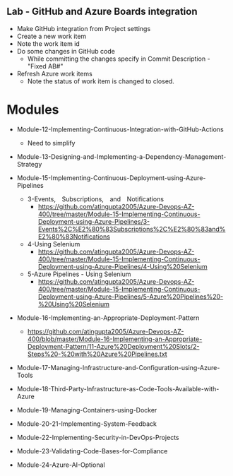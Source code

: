 ## Lab - GitHub and Azure Boards integration
- Make GitHub integration from Project settings
- Create a new work item
- Note the work item id
- Do some changes in GitHub code
	- While committing the changes specify in Commit Description - "Fixed AB#<WorkItemID>"
- Refresh Azure work items
	- Note the status of work item is changed to closed.


# Modules
 - Module-12-Implementing-Continuous-Integration-with-GitHub-Actions
    - Need to simplify
 - Module-13-Designing-and-Implementing-a-Dependency-Management-Strategy
 - Module-15-Implementing-Continuous-Deployment-using-Azure-Pipelines
    - 3-Events, Subscriptions, and Notifications
        - https://github.com/atingupta2005/Azure-Devops-AZ-400/tree/master/Module-15-Implementing-Continuous-Deployment-using-Azure-Pipelines/3-Events%2C%E2%80%83Subscriptions%2C%E2%80%83and%E2%80%83Notifications
    - 4-Using Selenium
        - https://github.com/atingupta2005/Azure-Devops-AZ-400/tree/master/Module-15-Implementing-Continuous-Deployment-using-Azure-Pipelines/4-Using%20Selenium
    - 5-Azure Pipelines - Using Selenium
        - https://github.com/atingupta2005/Azure-Devops-AZ-400/tree/master/Module-15-Implementing-Continuous-Deployment-using-Azure-Pipelines/5-Azure%20Pipelines%20-%20Using%20Selenium

- Module-16-Implementing-an-Appropriate-Deployment-Pattern
    - https://github.com/atingupta2005/Azure-Devops-AZ-400/blob/master/Module-16-Implementing-an-Appropriate-Deployment-Pattern/11-Azure%20Deployment%20Slots/2-Steps%20-%20with%20Azure%20Pipelines.txt
- Module-17-Managing-Infrastructure-and-Configuration-using-Azure-Tools
- Module-18-Third-Party-Infrastructure-as-Code-Tools-Available-with-Azure
- Module-19-Managing-Containers-using-Docker
- Module-20-21-Implementing-System-Feedback
- Module-22-Implementing-Security-in-DevOps-Projects
- Module-23-Validating-Code-Bases-for-Compliance
- Module-24-Azure-AI-Optional
